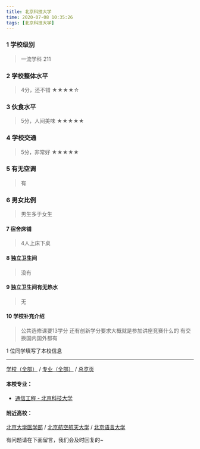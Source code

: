```yaml
---
title: 北京科技大学
time: 2020-07-08 10:35:26
tags: [北京科技大学]
---
```

### 1 学校级别
> 一流学科 211


### 2 学校整体水平
> 4分，还不错
★★★★☆

### 3 伙食水平
>  5分，人间美味
★★★★★


### 4 学校交通
> 5分，非常好
★★★★★


### 5 有无空调
> 有


### 6 男女比例
> 男生多于女生


#### 7 宿舍床铺
> 4人上床下桌
 

#### 8 独立卫生间
> 没有


#### 9 独立卫生间有无热水
> 无


#### 10 学校补充介绍
> 公共选修课要13学分 还有创新学分要求大概就是参加讲座竞赛什么的 有交换国内国外都有

1 位同学填写了本校信息
***
[学校（全部）](https://univgo.github.io/2020/07/08/3efa6bcca419) / [专业（全部）](https://univgo.github.io/2020/07/08/2d4c6d3552c2) / [总览页](https://univgo.github.io/2020/07/08/445daeb4fa00)
#### 本校专业：
- [通信工程 - 北京科技大学](https://univgo.github.io/2020/07/08/7f898b0aceb9)


#### 附近高校：
[北京大学医学部](https://univgo.github.io/2020/07/08/北京大学医学部) / [北京航空航天大学](https://univgo.github.io/2020/07/08/北京航空航天大学) / [北京语言大学](https://univgo.github.io/2020/07/08/北京语言大学) 



有问题请在下面留言，我们会及时回复的~
